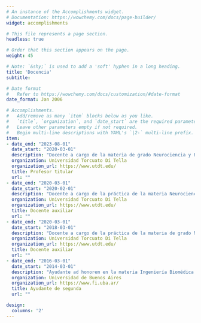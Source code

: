 ```yaml
---
# An instance of the Accomplishments widget.
# Documentation: https://wowchemy.com/docs/page-builder/
widget: accomplishments

# This file represents a page section.
headless: true

# Order that this section appears on the page.
weight: 45

# Note: `&shy;` is used to add a 'soft' hyphen in a long heading.
title: 'Docencia'
subtitle:

# Date format
#   Refer to https://wowchemy.com/docs/customization/#date-format
date_format: Jan 2006

# Accomplishments.
#   Add/remove as many `item` blocks below as you like.
#   `title`, `organization`, and `date_start` are the required parameters.
#   Leave other parameters empty if not required.
#   Begin multi-line descriptions with YAML's `|2-` multi-line prefix.
item:
- date_end: "2023-08-01"
  date_start: "2020-03-01"
  description: "Docente a cargo de la materia de grado Neurociencia y Psicología Experimental."
  organization: Universidad Torcuato Di Tella
  organization_url: https://www.utdt.edu/
  title: Profesor titular
  url: ""
- date_end: "2020-03-01"
  date_start: "2020-02-01"
  description: "Docente a cargo de la práctica de la materia Neurociencia y Toma de Decisiones del Master in Management + Analytics."
  organization: Universidad Torcuato Di Tella
  organization_url: https://www.utdt.edu/
  title: Docente auxiliar
  url: ""
- date_end: "2020-03-01"
  date_start: "2018-03-01"
  description: "Docente a cargo de la práctica de la materia de grado Neurociencia y Psicología Experimental."
  organization: Universidad Torcuato Di Tella
  organization_url: https://www.utdt.edu/
  title: Docente auxiliar
  url: ""
- date_end: "2016-03-01"
  date_start: "2014-03-01"
  description: "Ayudante ad honorem en la materia Ingeniería Biomédica de la carrera Ingeniería Electrónica."
  organization: Universidad de Buenos Aires
  organization_url: https://www.fi.uba.ar/
  title: Ayudante de segunda
  url: ""

design:
  columns: '2' 
---
```

